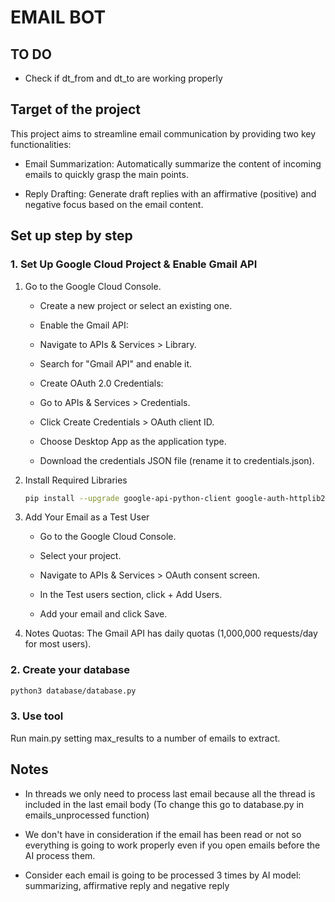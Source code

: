 # EMAIL BOT

## TO DO

* Check if dt_from and dt_to are working properly

## Target of the project

This project aims to streamline email communication by providing two key functionalities:

* Email Summarization: Automatically summarize the content of incoming emails to quickly grasp the main points.

* Reply Drafting: Generate draft replies with an affirmative (positive) and negative focus based on the email content.

## Set up step by step

### 1. Set Up Google Cloud Project & Enable Gmail API

1. Go to the Google Cloud Console.

    - Create a new project or select an existing one.

    - Enable the Gmail API:

    - Navigate to APIs & Services > Library.

    - Search for "Gmail API" and enable it.

    - Create OAuth 2.0 Credentials:

    - Go to APIs & Services > Credentials.

    - Click Create Credentials > OAuth client ID.

    - Choose Desktop App as the application type.

    - Download the credentials JSON file (rename it to credentials.json).

2. Install Required Libraries

    ```bash
    pip install --upgrade google-api-python-client google-auth-httplib2 google-auth-oauthlib
    ```

3. Add Your Email as a Test User
     - Go to the Google Cloud Console.

     - Select your project.

     - Navigate to APIs & Services > OAuth consent screen.

     - In the Test users section, click + Add Users.

     - Add your email and click Save.

4. Notes
Quotas: The Gmail API has daily quotas (1,000,000 requests/day for most users).

### 2. Create your database

```bash
python3 database/database.py
```

### 3. Use tool

Run main.py setting max_results to a number of emails to extract.

## Notes

- In threads we only need to process last email because all the thread is included in the last email body (To change this go to database.py in emails_unprocessed function)

- We don't have in consideration if the email has been read or not so everything is going to work properly even if you open emails before the AI process them.

- Consider each email is going to be processed 3 times by AI model: summarizing, affirmative reply and negative reply
